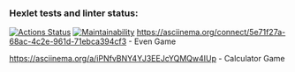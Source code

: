 ### Hexlet tests and linter status:
[![Actions Status](https://github.com/killaexist/python-project-49/workflows/hexlet-check/badge.svg)](https://github.com/killaexist/python-project-49/actions)
[![Maintainability](https://api.codeclimate.com/v1/badges/eaa665158cdeb36daff4/maintainability)](https://codeclimate.com/github/killaexist/python-project-49/maintainability)
https://asciinema.org/connect/5e71f27a-68ac-4c2e-961d-71ebca394cf3 - Even Game

https://asciinema.org/a/iPNfvBNY4YJ3EEJcYQMQw4IUp - Calculator Game
